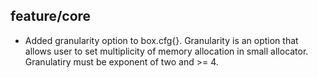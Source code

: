 ## feature/core

* Added granularity option to box.cfg{}. Granularity is an option
  that allows user to set multiplicity of memory allocation in small
  allocator. Granulatiry must be exponent of two and >= 4.
